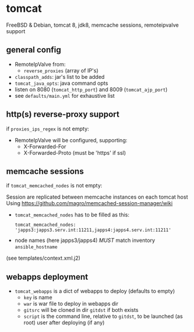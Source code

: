 # tomcat

FreeBSD & Debian, tomcat 8, jdk8, memcache sessions, remoteipvalve support

## general config

* RemoteIpValve from:
  * `reverse_proxies` (array of IP's)
* `classpath_adds`: jar's list to be added
* `tomcat_java_opts`: java command opts
* listen on 8080 (`tomcat_http_port`) and 8009 (`tomcat_ajp_port`)
* see `defaults/main.yml` for exhaustive list

## http(s) reverse-proxy support

if `proxies_ips_regex` is not empty:

* RemoteIpValve will be configured, supporting:
  * X-Forwarded-For
  * X-Forwarded-Proto (must be 'https' if ssl)

## memcache sessions

if `tomcat_memcached_nodes` is not empty:

Session are replicated between memcache instances on each tomcat host 
Using https://github.com/magro/memcached-session-manager/wiki

* `tomcat_memcached_nodes` has to be filled as this:
<code><pre>tomcat_memcached_nodes: 'japps3:japps3.serv.int:11211,japps4:japps4.serv.int:11211'</pre></code>
* node names (here japps3/japps4) *MUST* match inventory `ansible_hostname`

(see templates/context.xml.j2)

## webapps deployment

* `tomcat_webapps` is a dict of webapps to deploy (defaults to empty)
  * `key` is name
  * `war` is war file to deploy in webapps dir
  * `gitsrc` will be cloned in dir `gitdst` if both exists
  * `script` is the command line, relative to `gitdst`, to be launched (as root) user after deploying (if any)

